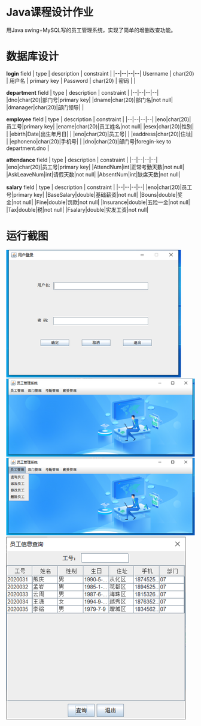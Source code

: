 # Java课程设计作业
用Java swing+MySQL写的员工管理系统，实现了简单的增删改查功能。

# 数据库设计

**login**
field | type | description | constraint |
|--|--|--|--|
Username | char(20) | 用户名 | primary key |
Password | char(20) | 密码 |  | 
<br/>

**department**
field | type | description | constraint |
|--|--|--|--|
|dno|char(20)|部门号|primary key|
|dname|char(20)|部门名|not null|
|dmanager|char(20)|部门领导| |
<br/>

**employee**
field | type | description | constraint |
|--|--|--|--|
|eno|char(20)|员工号|primary key|
|ename|char(20)|员工姓名|not null|
|esex|char(20)|性别| |
|ebirth|Date|出生年月日| |
|eno|char(20)|员工号| |
|eaddress|char(20)|住址| |
|ephoneno|char(20)|手机号| |
|dno|char(20)|部门号|foregin-key to department.dno |
<br/>

**attendance**
field | type | description | constraint |
|--|--|--|--|
|eno|char(20)|员工号|primary key|
|AttendNum|int|正常考勤天数|not null|
|AskLeaveNum|int|请假天数|not null|
|AbsentNum|int|缺席天数|not null|
<br/>

**salary**
field | type | description | constraint |
|--|--|--|--|
|eno|char(20)|员工号|primary key|
|BaseSalary|double|基础薪资|not null|
|Bouns|double|奖金|not null|
|Fine|double|罚款|not null|
|Insurance|double|五险一金|not null|
|Tax|double|税|not null|
|Fsalary|double|实发工资|not null|

# 运行截图
![image](https://github.com/KangJ227/EmployeeManageSystem/blob/master/screenshot/登录窗口.png)
![image](https://github.com/KangJ227/EmployeeManageSystem/blob/master/screenshot/主界面.png)
![image](https://github.com/KangJ227/EmployeeManageSystem/blob/master/screenshot/使用菜单.png)
![image](https://github.com/KangJ227/EmployeeManageSystem/blob/master/screenshot/查询.png)

